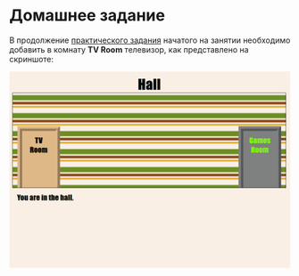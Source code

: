 # Домашнее задание

В продолжение [практического задания](../practice/README.md) начатого на занятии
необходимо добавить в комнату **TV Room** телевизор, как представлено на скриншоте:

![homework](../practice/img/linked-room.gif)
